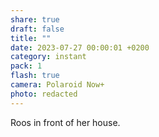 ```yaml
---
share: true
draft: false
title: ""
date: 2023-07-27 00:00:01 +0200
category: instant
pack: 1
flash: true
camera: Polaroid Now+
photo: redacted
---
```


Roos in front of her house.
